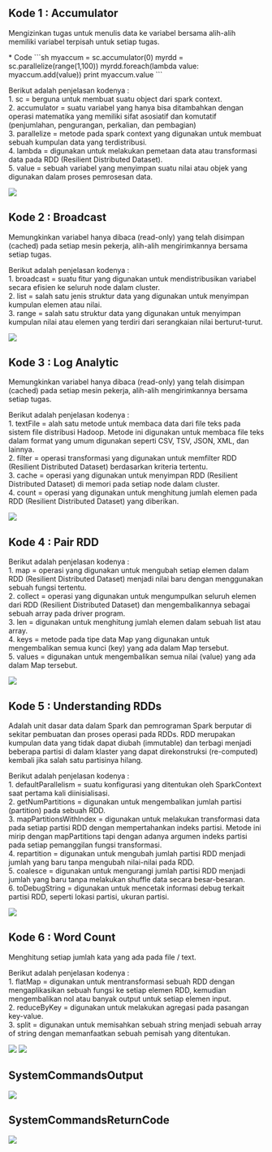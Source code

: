 <h2>Kode 1 : Accumulator</h2>
<p>Mengizinkan tugas untuk menulis data ke variabel bersama alih-alih memiliki variabel terpisah untuk setiap tugas. </p>
* Code
      ```sh
      myaccum = sc.accumulator(0)
      myrdd = sc.parallelize(range(1,100))
      myrdd.foreach(lambda value: myaccum.add(value))
      print myaccum.value
      ```

<p>Berikut adalah penjelasan kodenya : <br>
 1. sc = berguna untuk membuat suatu object dari spark context.<br>
 2. accumulator = suatu variabel yang hanya bisa ditambahkan dengan operasi matematika yang memiliki sifat asosiatif dan komutatif (penjumlahan, pengurangan, perkalian, dan pembagian)<br>
 3. parallelize = metode pada spark context yang digunakan untuk membuat sebuah kumpulan data yang terdistribusi.<br>
 4. lambda = digunakan untuk melakukan pemetaan data atau transformasi data pada RDD (Resilient Distributed Dataset).<br>
 5. value = sebuah variabel yang menyimpan suatu nilai atau objek yang digunakan dalam proses pemrosesan data.<br>
</p>
<img src="https://github.com/2azmi2/Tugas-Big-Data/blob/main/accumulator_azmi.png")>

<h2>Kode 2 : Broadcast</h2>
<p>Memungkinkan variabel hanya dibaca (read-only) yang telah disimpan (cached) pada setiap mesin pekerja, alih-alih mengirimkannya bersama setiap tugas.</p>
<p>Berikut adalah penjelasan kodenya : <br>
 1. broadcast = suatu fitur yang digunakan untuk mendistribusikan variabel secara efisien ke seluruh node dalam cluster.<br>
 2. list = salah satu jenis struktur data yang digunakan untuk menyimpan kumpulan elemen atau nilai.<br>
 3. range = salah satu struktur data yang digunakan untuk menyimpan kumpulan nilai atau elemen yang terdiri dari serangkaian nilai berturut-turut.<br>
</p>
<img src="https://github.com/2azmi2/Tugas-Big-Data/blob/main/broadcast_azmi.png">

<h2>Kode 3 : Log Analytic</h2>
<p>Memungkinkan variabel hanya dibaca (read-only) yang telah disimpan (cached) pada setiap mesin pekerja, alih-alih mengirimkannya bersama setiap tugas.</p>
<p>Berikut adalah penjelasan kodenya : <br>
 1. textFile = alah satu metode untuk membaca data dari file teks pada sistem file distribusi Hadoop. Metode ini digunakan untuk membaca file teks dalam format yang umum digunakan seperti CSV, TSV, JSON, XML, dan lainnya.<br>
 2. filter = operasi transformasi yang digunakan untuk memfilter RDD (Resilient Distributed Dataset) berdasarkan kriteria tertentu.<br>
 3. cache = operasi yang digunakan untuk menyimpan RDD (Resilient Distributed Dataset) di memori pada setiap node dalam cluster.<br>
 4. count = operasi yang digunakan untuk menghitung jumlah elemen pada RDD (Resilient Distributed Dataset) yang diberikan.<br>
</p>
<img src="https://github.com/2azmi2/Tugas-Big-Data/blob/main/LogAnalitic_azmi.png">

<h2>Kode 4 : Pair RDD</h2>
<p>Berikut adalah penjelasan kodenya : <br>
 1. map = operasi yang digunakan untuk mengubah setiap elemen dalam RDD (Resilient Distributed Dataset) menjadi nilai baru dengan menggunakan sebuah fungsi tertentu.<br>
 2. collect = operasi yang digunakan untuk mengumpulkan seluruh elemen dari RDD (Resilient Distributed Dataset) dan mengembalikannya sebagai sebuah array pada driver program.<br>
 3. len = digunakan untuk menghitung jumlah elemen dalam sebuah list atau array.<br>
 4. keys = metode pada tipe data Map  yang digunakan untuk mengembalikan semua kunci (key) yang ada dalam Map tersebut.<br>
 5. values = digunakan untuk mengembalikan semua nilai (value) yang ada dalam Map tersebut.<br>
</p>
<img src="https://github.com/2azmi2/Tugas-Big-Data/blob/main/PairRDD_azmi.png">

<h2>Kode 5 : Understanding RDDs</h2>
<p>Adalah unit dasar data dalam Spark dan pemrograman Spark berputar di sekitar pembuatan dan proses operasi pada RDDs. RDD merupakan kumpulan data yang tidak dapat diubah (immutable) dan terbagi menjadi beberapa partisi di dalam klaster yang dapat direkonstruksi (re-computed) kembali jika salah satu partisinya hilang.</p>
<p>Berikut adalah penjelasan kodenya : <br>
 1. defaultParallelism = suatu konfigurasi yang ditentukan oleh SparkContext saat pertama kali diinisialisasi.<br>
 2. getNumPartitions = digunakan untuk mengembalikan jumlah partisi (partition) pada sebuah RDD.<br>
 3. mapPartitionsWithIndex = digunakan untuk melakukan transformasi data pada setiap partisi RDD dengan mempertahankan indeks partisi. Metode ini mirip dengan mapPartitions tapi dengan adanya argumen indeks partisi pada setiap pemanggilan fungsi transformasi.<br>
 4. repartition = digunakan untuk mengubah jumlah partisi RDD menjadi jumlah yang baru tanpa mengubah nilai-nilai pada RDD.<br>
 5. coalesce = digunakan untuk mengurangi jumlah partisi RDD menjadi jumlah yang baru tanpa melakukan shuffle data secara besar-besaran.<br>
 6. toDebugString = digunakan untuk mencetak informasi debug terkait partisi RDD, seperti lokasi partisi, ukuran partisi.<br>
</p>
<img src="https://github.com/2azmi2/Tugas-Big-Data/blob/main/UnderstandingRDDs_azmi.png">

<h2>Kode 6 : Word Count</h2>
<p>Menghitung setiap jumlah kata yang ada pada file / text.</p>
<p>Berikut adalah penjelasan kodenya : <br>
 1. flatMap = digunakan untuk mentransformasi sebuah RDD dengan mengaplikasikan sebuah fungsi ke setiap elemen RDD, kemudian mengembalikan nol atau banyak output untuk setiap elemen input.<br>
 2. reduceByKey = digunakan untuk melakukan agregasi pada pasangan key-value.<br>
 3. split = digunakan untuk memisahkan sebuah string menjadi sebuah array of string dengan memanfaatkan sebuah pemisah yang ditentukan.<br>
</p>
<img src="https://github.com/2azmi2/Tugas-Big-Data/blob/main/WordCount1_azmi.png">
<img src="https://github.com/2azmi2/Tugas-Big-Data/blob/main/WordCount2_azmi.png">


<h2>SystemCommandsOutput</h2>
<img src="https://github.com/2azmi2/Tugas-Big-Data/blob/main/SystemCommandsOutput_azmi.png">

<h2>SystemCommandsReturnCode</h2>
<img src="https://github.com/2azmi2/Tugas-Big-Data/blob/main/SystemCommandsReturnCode_azmi.png">

